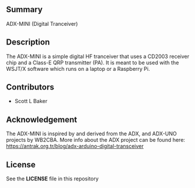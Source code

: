 
## Summary

ADX-MINI (Digital Tranceiver)


## Description


The ADX-MINI is a simple digital HF tranceiver that uses a CD2003 receiver chip
and a Class-E QRP transmitter (PA). It is meant to be used with the WSJT/X software
which runs on a laptop or a Raspberry Pi.


## Contributors

* Scott L Baker


## Acknowledgement

The ADX-MINI is inspired by and derived from the ADX, and ADX-UNO
projects by WB2CBA. More info about the ADX project can be found here:
https://antrak.org.tr/blog/adx-arduino-digital-transceiver


## License

See the **LICENSE** file in this repository



